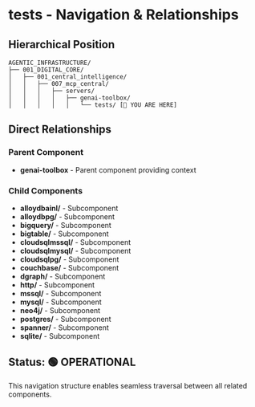 # tests - Navigation & Relationships

## Hierarchical Position

```
AGENTIC_INFRASTRUCTURE/
├── 001_DIGITAL_CORE/
│   ├── 001_central_intelligence/
│   │   ├── 007_mcp_central/
│   │   │   ├── servers/
│   │   │   │   ├── genai-toolbox/
│   │   │   │   │   └── tests/ [📍 YOU ARE HERE]

```

## Direct Relationships

### Parent Component
- **genai-toolbox** - Parent component providing context

### Child Components
- **alloydbainl/** - Subcomponent
- **alloydbpg/** - Subcomponent
- **bigquery/** - Subcomponent
- **bigtable/** - Subcomponent
- **cloudsqlmssql/** - Subcomponent
- **cloudsqlmysql/** - Subcomponent
- **cloudsqlpg/** - Subcomponent
- **couchbase/** - Subcomponent
- **dgraph/** - Subcomponent
- **http/** - Subcomponent
- **mssql/** - Subcomponent
- **mysql/** - Subcomponent
- **neo4j/** - Subcomponent
- **postgres/** - Subcomponent
- **spanner/** - Subcomponent
- **sqlite/** - Subcomponent

## Status: 🟢 OPERATIONAL

This navigation structure enables seamless traversal between all related components.
